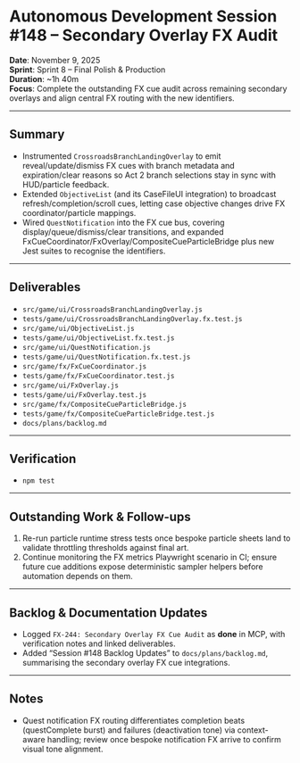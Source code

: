 # Autonomous Development Session #148 – Secondary Overlay FX Audit

**Date**: November 9, 2025  
**Sprint**: Sprint 8 – Final Polish & Production  
**Duration**: ~1h 40m  
**Focus**: Complete the outstanding FX cue audit across remaining secondary overlays and align central FX routing with the new identifiers.

---

## Summary
- Instrumented `CrossroadsBranchLandingOverlay` to emit reveal/update/dismiss FX cues with branch metadata and expiration/clear reasons so Act 2 branch selections stay in sync with HUD/particle feedback.
- Extended `ObjectiveList` (and its CaseFileUI integration) to broadcast refresh/completion/scroll cues, letting case objective changes drive FX coordinator/particle mappings.
- Wired `QuestNotification` into the FX cue bus, covering display/queue/dismiss/clear transitions, and expanded FxCueCoordinator/FxOverlay/CompositeCueParticleBridge plus new Jest suites to recognise the identifiers.

---

## Deliverables
- `src/game/ui/CrossroadsBranchLandingOverlay.js`
- `tests/game/ui/CrossroadsBranchLandingOverlay.fx.test.js`
- `src/game/ui/ObjectiveList.js`
- `tests/game/ui/ObjectiveList.fx.test.js`
- `src/game/ui/QuestNotification.js`
- `tests/game/ui/QuestNotification.fx.test.js`
- `src/game/fx/FxCueCoordinator.js`
- `tests/game/fx/FxCueCoordinator.test.js`
- `src/game/ui/FxOverlay.js`
- `tests/game/ui/FxOverlay.test.js`
- `src/game/fx/CompositeCueParticleBridge.js`
- `tests/game/fx/CompositeCueParticleBridge.test.js`
- `docs/plans/backlog.md`

---

## Verification
- `npm test`

---

## Outstanding Work & Follow-ups
1. Re-run particle runtime stress tests once bespoke particle sheets land to validate throttling thresholds against final art.
2. Continue monitoring the FX metrics Playwright scenario in CI; ensure future cue additions expose deterministic sampler helpers before automation depends on them.

---

## Backlog & Documentation Updates
- Logged `FX-244: Secondary Overlay FX Cue Audit` as **done** in MCP, with verification notes and linked deliverables.
- Added “Session #148 Backlog Updates” to `docs/plans/backlog.md`, summarising the secondary overlay FX cue integrations.

---

## Notes
- Quest notification FX routing differentiates completion beats (questComplete burst) and failures (deactivation tone) via context-aware handling; review once bespoke notification FX arrive to confirm visual tone alignment.
